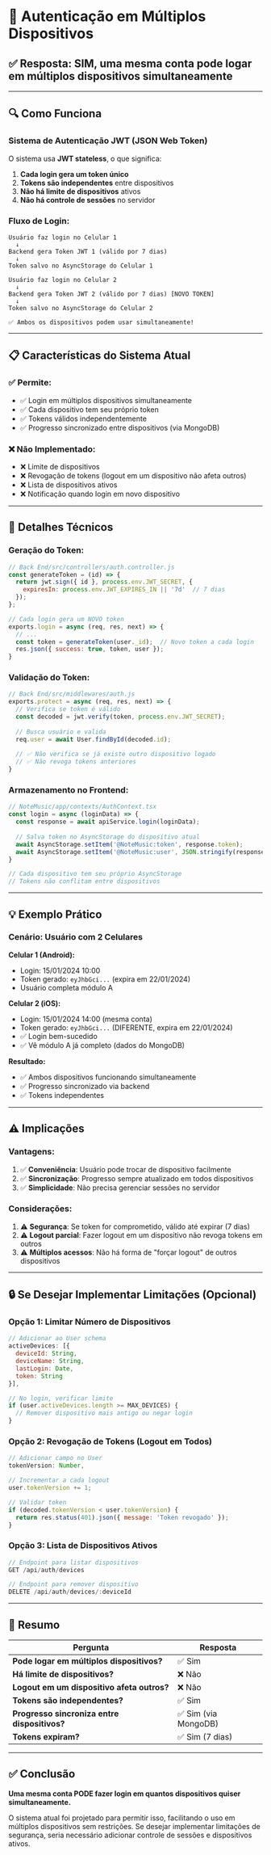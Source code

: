 # 📱 Autenticação em Múltiplos Dispositivos

## ✅ Resposta: **SIM, uma mesma conta pode logar em múltiplos dispositivos simultaneamente**

---

## 🔍 Como Funciona

### **Sistema de Autenticação JWT (JSON Web Token)**

O sistema usa **JWT stateless**, o que significa:

1. **Cada login gera um token único**
2. **Tokens são independentes** entre dispositivos
3. **Não há limite de dispositivos** ativos
4. **Não há controle de sessões** no servidor

### **Fluxo de Login:**

```
Usuário faz login no Celular 1
  ↓
Backend gera Token JWT 1 (válido por 7 dias)
  ↓
Token salvo no AsyncStorage do Celular 1

Usuário faz login no Celular 2
  ↓
Backend gera Token JWT 2 (válido por 7 dias) [NOVO TOKEN]
  ↓
Token salvo no AsyncStorage do Celular 2

✅ Ambos os dispositivos podem usar simultaneamente!
```

---

## 📋 Características do Sistema Atual

### ✅ **Permite:**
- ✅ Login em múltiplos dispositivos simultaneamente
- ✅ Cada dispositivo tem seu próprio token
- ✅ Tokens válidos independentemente
- ✅ Progresso sincronizado entre dispositivos (via MongoDB)

### ❌ **Não Implementado:**
- ❌ Limite de dispositivos
- ❌ Revogação de tokens (logout em um dispositivo não afeta outros)
- ❌ Lista de dispositivos ativos
- ❌ Notificação quando login em novo dispositivo

---

## 🔐 Detalhes Técnicos

### **Geração do Token:**

```javascript inside
// Back End/src/controllers/auth.controller.js
const generateToken = (id) => {
  return jwt.sign({ id }, process.env.JWT_SECRET, {
    expiresIn: process.env.JWT_EXPIRES_IN || '7d'  // 7 dias
  });
};

// Cada login gera um NOVO token
exports.login = async (req, res, next) => {
  // ...
  const token = generateToken(user._id);  // Novo token a cada login
  res.json({ success: true, token, user });
}
```

### **Validação do Token:**

```javascript inside
// Back End/src/middlewares/auth.js
exports.protect = async (req, res, next) => {
  // Verifica se token é válido
  const decoded = jwt.verify(token, process.env.JWT_SECRET);
  
  // Busca usuário e valida
  req.user = await User.findById(decoded.id);
  
  // ✅ Não verifica se já existe outro dispositivo logado
  // ✅ Não revoga tokens anteriores
}
```

### **Armazenamento no Frontend:**

```typescript inside
// NoteMusic/app/contexts/AuthContext.tsx
const login = async (loginData) => {
  const response = await apiService.login(loginData);
  
  // Salva token no AsyncStorage do dispositivo atual
  await AsyncStorage.setItem('@NoteMusic:token', response.token);
  await AsyncStorage.setItem('@NoteMusic:user', JSON.stringify(response.user));
}

// Cada dispositivo tem seu próprio AsyncStorage
// Tokens não conflitam entre dispositivos
```

---

## 💡 Exemplo Prático

### **Cenário: Usuário com 2 Celulares**

**Celular 1 (Android):**
- Login: 15/01/2024 10:00
- Token gerado: `eyJhbGci...` (expira em 22/01/2024)
- Usuário completa módulo A

**Celular 2 (iOS):**
- Login: 15/01/2024 14:00 (mesma conta)
- Token gerado: `eyJhbGci...` (DIFERENTE, expira em 22/01/2024)
- ✅ Login bem-sucedido
- ✅ Vê módulo A já completo (dados do MongoDB)

**Resultado:**
- ✅ Ambos dispositivos funcionando simultaneamente
- ✅ Progresso sincronizado via backend
- ✅ Tokens independentes

---

## ⚠️ Implicações

### **Vantagens:**
1. ✅ **Conveniência**: Usuário pode trocar de dispositivo facilmente
2. ✅ **Sincronização**: Progresso sempre atualizado em todos dispositivos
3. ✅ **Simplicidade**: Não precisa gerenciar sessões no servidor

### **Considerações:**
1. ⚠️ **Segurança**: Se token for comprometido, válido até expirar (7 dias)
2. ⚠️ **Logout parcial**: Fazer logout em um dispositivo não revoga tokens em outros
3. ⚠️ **Múltiplos acessos**: Não há forma de "forçar logout" de outros dispositivos

---

## 🔒 Se Desejar Implementar Limitações (Opcional)

### **Opção 1: Limitar Número de Dispositivos**

```javascript inside
// Adicionar ao User schema
activeDevices: [{
  deviceId: String,
  deviceName: String,
  lastLogin: Date,
  token: String
}],

// No login, verificar limite
if (user.activeDevices.length >= MAX_DEVICES) {
  // Remover dispositivo mais antigo ou negar login
}
```

### **Opção 2: Revogação de Tokens (Logout em Todos)**

```javascript inside
// Adicionar campo no User
tokenVersion: Number,

// Incrementar a cada logout
user.tokenVersion += 1;

// Validar token
if (decoded.tokenVersion < user.tokenVersion) {
  return res.status(401).json({ message: 'Token revogado' });
}
```

### **Opção 3: Lista de Dispositivos Ativos**

```javascript inside
// Endpoint para listar dispositivos
GET /api/auth/devices

// Endpoint para remover dispositivo
DELETE /api/auth/devices/:deviceId
```

---

## 📝 Resumo

| Pergunta | Resposta |
|----------|----------|
| **Pode logar em múltiplos dispositivos?** | ✅ Sim |
| **Há limite de dispositivos?** | ❌ Não |
| **Logout em um dispositivo afeta outros?** | ❌ Não |
| **Tokens são independentes?** | ✅ Sim |
| **Progresso sincroniza entre dispositivos?** | ✅ Sim (via MongoDB) |
| **Tokens expiram?** | ✅ Sim (7 dias) |

---

## ✅ Conclusão

**Uma mesma conta PODE fazer login em quantos dispositivos quiser simultaneamente.**

O sistema atual foi projetado para permitir isso, facilitando o uso em múltiplos dispositivos sem restrições. Se desejar implementar limitações de segurança, seria necessário adicionar controle de sessões e dispositivos ativos.

